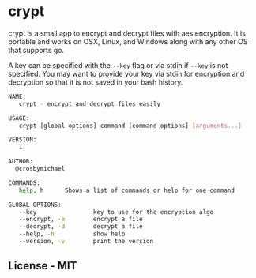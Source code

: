 # crypt

crypt is a small app to encrypt and decrypt files with aes encryption.  It is 
portable and works on OSX, Linux, and Windows along with any other OS that 
supports go.

A key can be specified with the `--key` flag or via stdin if `--key` is 
not specified.  You may want to provide your key via stdin for encryption
and decryption so that it is not saved in your bash history.


```bash
NAME:
   crypt - encrypt and decrypt files easily

USAGE:
   crypt [global options] command [command options] [arguments...]

VERSION:
   1

AUTHOR:
  @crosbymichael

COMMANDS:
   help, h      Shows a list of commands or help for one command

GLOBAL OPTIONS:
   --key                key to use for the encryption algo
   --encrypt, -e        encrypt a file
   --decrypt, -d        decrypt a file
   --help, -h           show help
   --version, -v        print the version
```


## License - MIT
